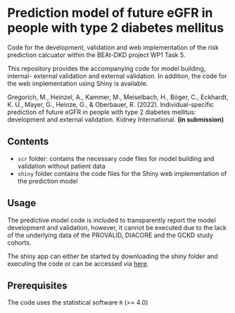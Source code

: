 # Prediction model of future eGFR in people with type 2 diabetes mellitus

Code for the development, validation and web implementation of the risk prediction calcuator within the BEAt-DKD project WP1 Task 5.

This repository provides the accompanying code for model building, internal- external validation and external validation. In addition, the code for the web implementation using Shiny is available.

Gregorich, M., Heinzel, A., Kammer, M., Meiselbach, H., Böger, C., Eckhardt, K. U., Mayer, G., Heinze, G., & Oberbauer, R. (2022). Individual-specific prediction of future eGFR in people with type 2 diabetes mellitus: development and external validation. Kidney International. **(in submission)**


## Contents

- `scr` folder: contains the necessary code files for model building and validation without patient data
- `shiny` folder contains the code files for the Shiny web implementation of the prediction model

## Usage

The predictive model code is included to transparently report the model development and validation, however, it cannot be executed due to the lack of the underlying data of the PROVALID, DIACORE and the GCKD study cohorts.

The shiny app can either be started by downloading the shiny folder and executing the code or can be accessed via [here](https://beatdkd.shinyapps.io/shiny/).


## Prerequisites

The code uses the statistical software `R` (>= 4.0) 
